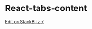# React-tabs-content

[Edit on StackBlitz ⚡️](https://stackblitz.com/edit/stackblitz-starters-xsdebe)